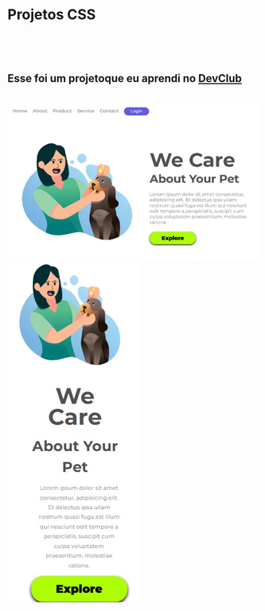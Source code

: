<h1>Projetos CSS</h1>
<br>
<br>
<br>
<h2>Esse foi um projetoque eu aprendi no <a href="http://rodolfomori.com.br/devclub">DevClub</a></h2>
<br>
<img src="https://github.com/RobsonMachadoM12/Projetos-CSS/blob/main/img/We-Care%20Desctop.jpg?raw=true" />
<br>
<img src="https://github.com/RobsonMachadoM12/Projetos-CSS/blob/main/img/We-Care%20phone.jpg?raw=true" />
